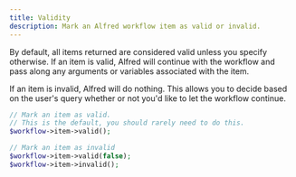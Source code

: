 ```yaml
---
title: Validity
description: Mark an Alfred workflow item as valid or invalid.
---
```


By default, all items returned are considered valid unless you specify otherwise. If an item is valid, Alfred will continue with the workflow and pass along any arguments or variables associated with the item.

If an item is invalid, Alfred will do nothing. This allows you to decide based on the user's query whether or not you'd like to let the workflow continue.

```php
// Mark an item as valid.
// This is the default, you should rarely need to do this.
$workflow->item->valid();

// Mark an item as invalid
$workflow->item->valid(false);
$workflow->item->invalid();
```